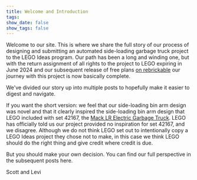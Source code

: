 ```yaml
---
title: Welcome and Introduction
tags: 
show_date: false
show_tags: false
---
```


Welcome to our site. This is where we share the full story of our process of designing and submitting an automated side-loading garbage truck project to the LEGO Ideas program. Our path has been a long and winding one, but with the return assignment of all rights to the project to LEGO expiring in June 2024 and our subsequent release of free plans [on rebrickable](https://rebrickable.com/mocs/MOC-203494/MochiMaster/automated-side-loading-garbage-truck) our journey with this project is now basically complete. 

We've divided our story up into multiple posts to hopefully make it easier to digest and navigate. 

If you want the short version: we feel that our side-loading bin arm design was novel and that it clearly inspired the side-loading bin arm design that LEGO included with set 42167, the [Mack LR Electric Garbage Truck](https://www.lego.com/en-us/product/mack-lr-electric-garbage-truck-42167). LEGO has officially told us our project provided no inspiration for set 42167, and we disagree. Although we do not think LEGO set out to intentionally copy a LEGO Ideas project they chose not to make, in this case we think LEGO should do the right thing and give credit where credit is due.

But you should make your own decision. You can find our full perspective in the subsequent posts here.


Scott and Levi
